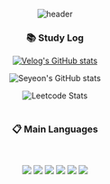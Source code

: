 <div align=center>

![header](https://capsule-render.vercel.app/api?type=transparent&color=timeAuto&height=300&section=header&text=Seyeon%20Park👩🏻‍💻&desc=Learning%20by%20Coding&fontSize=80)


###  📚 Study Log

[![Velog's GitHub stats](https://velog-readme-stats.vercel.app/api?name=adorableco)](https://velog.io/@adorableco/posts)
</br>


![Seyeon's GitHub stats](https://github-readme-stats.vercel.app/api?username=adorableco&show_icons=true&theme=dracula)

![Leetcode Stats](https://leetcard.jacoblin.cool/adorableco?theme=nord&ext=heatmap)
</br>
</br>

###  :clipboard: Main Languages
  
 <br/>
  
<img src="https://img.shields.io/badge/Kotlin-7F52FF?style=for-the-badge&logo=Kotlin&logoColor=white"> <img src="https://img.shields.io/badge/JAVA-007396?style=for-the-badge&logo=Java&logoColor=white"> <img src="https://img.shields.io/badge/Spring-6DB33F?style=for-the-badge&logo=Spring&logoColor=white"> <img src="https://img.shields.io/badge/React-61DAFB?style=for-the-badge&logo=React&logoColor=black"> <img src="https://img.shields.io/badge/JavaScript-F7DF1E?style=for-the-badge&logo=JavaScript&logoColor=white"> <img src="https://img.shields.io/badge/Python-faf58c?style=for-the-badge&logo=Python&logoColor=3776AB">
 
   <br/>
   <br/>

</div>


<!---
adorableco/adorableco is a ✨ special ✨ repository because its `README.md` (this file) appears on your GitHub profile.
You can click the Preview link to take a look at your changes
--->
